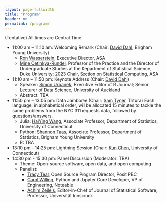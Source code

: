 ```yaml
---
layout: page-fullwidth
title: "Program"
header: no
permalink: /program/
---
```


(Tentative) All times are Central Time.

+ 11:00 am – 11:10 am: Welcoming Remark (Chair: [David
  Dahl](https://dahl.byu.edu/), Brigham Young University)
    - [Ron Wasserstein](https://www.amstat.org/about-asa/ronald-l-wasserstein),
	Executive Director, ASA
    - [Mine Cetinkya-Rundel](https://scholars.duke.edu/person/mine), Professor
      of the Practice and the Director of Undergraduate Studies at the
      Department of Statistical Science, Duke University; 
	  2023 Chair, Section on Statistical Computing, ASA
+ 11:10 am – 11:50 pm: Keynote Address (Chair: [David Dahl](https://dahl.byu.edu/))
    - Speaker: [Simon Urbanek](https://urbanek.info),
	Executive Editor of R Journal;
	Senior Lecturer of Data Science, University of Auckland
    - Abstract: TBA
+ 11:50 pm – 13:05 pm: Data Jamboree (Chair: [Sam Tyner](https://sctyner.me), Tritura)
    Each language, in alphabetical order, will be allocated 15 minutes to tackle
    the same problems from the NYC 311 requests data, followed by questions/answers.
    - Julia: [HaiYing Wang](https://ossifragus.github.io), Associate Professor,
      Department of Statistics, University of Connecticut
    - Python: [Shannon Taas](https://neeley-tass.byu.edu), Associate Professor, 
	Department of Statistics, Brigham Young University 
    - R: TBA
+ 13:10 pm - 14:25 pm: Lightning Session (Chair: [Kun
  Chen](https://kun-chen.uconn.edu), University of Connecticut)
+ 14:30 pm - 15:30 pm: Panel Discussion (Moderator: TBA)
    - Theme: Open-source software, open data, and open computing
    - Panelist:
        + [Tracy Teal](https://www.linkedin.com/in/tracy-teal-059136b/), Open Source Program Director, Posit PBC
        + [Carol Willing](https://www.willingconsulting.com/about/), Python and Jupyter Core Developer, VP of Engineering, Noteable
        + [Achim Zeileis](https://www.zeileis.org), Editor-in-Chief of Journal of Statistical Software; Professor, Universität Innsbruck

